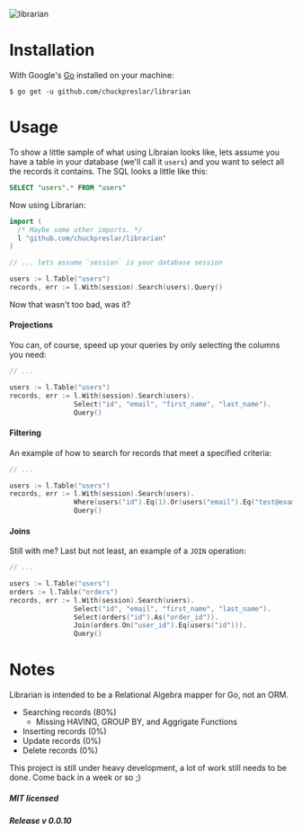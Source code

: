 ![librarian](http://i.imgur.com/lvQmuIY.png)

Installation
============

With Google's [Go](http://www.golang.org) installed on your machine:

    $ go get -u github.com/chuckpreslar/librarian

Usage
=====

To show a little sample of what using Libraian looks like, lets assume you have a table in your database (we'll call it `users`) and you want to select all the records it contains.  The SQL looks a little like this:

```sql
SELECT "users".* FROM "users"
```

Now using Librarian:

```go
import (
  /* Maybe some other imports. */
  l "github.com/chuckpreslar/librarian"
)

// ... lets assume `session` is your database session

users := l.Table("users")
records, err := l.With(session).Search(users).Query()
```

Now that wasn't too bad, was it?

#### Projections

You can, of course, speed up your queries by only selecting the columns you need:

```go
// ...

users := l.Table("users")
records, err := l.With(session).Search(users).
                Select("id", "email", "first_name", "last_name").
                Query()
```

#### Filtering

An example of how to search for records that meet a specified criteria:

```go
// ...

users := l.Table("users")
records, err := l.With(session).Search(users).
                Where(users("id").Eq(1).Or(users("email").Eq("test@example.com"))).
                Query()
```

#### Joins

Still with me?  Last but not least, an example of a `JOIN` operation:

```go
// ...

users := l.Table("users")
orders := l.Table("orders")
records, err := l.With(session).Search(users).
                Select("id", "email", "first_name", "last_name").
                Select(orders("id").As("order_id")).
                Join(orders.On("user_id").Eq(users("id"))).
                Query()
```

Notes
=====

Librarian is intended to be a Relational Algebra mapper for Go, not an ORM.

* Searching records (80%)
    * Missing HAVING, GROUP BY, and Aggrigate Functions
* Inserting records (0%)
* Update records (0%)
* Delete records (0%)

This project is still under heavy development, a lot of work still needs to be done.  Come back in a week or so ;)

##### MIT licensed
##### Release v 0.0.10
